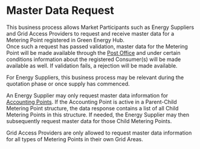 # Master Data Request

This business process allows Market Participants such as Energy Suppliers and Grid Access Providers to request and receive master data for a Metering Point registered in Green Energy Hub.  
Once such a request has passed validation, master data for the Metering Point will be made available through the [Post Office](https://github.com/Energinet-DataHub/geh-post-office) and under certain conditions information about the registered Consumer(s) will be made available as well. If validation fails, a rejection will be made available.

For Energy Suppliers, this business process may be relevant during the quotation phase or once supply has commenced.

An Energy Supplier may only request master data information for [Accounting Points](https://github.com/Energinet-DataHub/green-energy-hub/tree/main/docs/dictionary-and-concepts/dictionary-metering.md). If the Accounting Point is active in a Parent-Child Metering Point structure, the data response contains a list of all Child Metering Points in this structure. If needed, the Energy Supplier may then subsequently request master data for those Child Metering Points.

Grid Access Providers are only allowed to request master data information for all types of Metering Points in their own Grid Areas.
